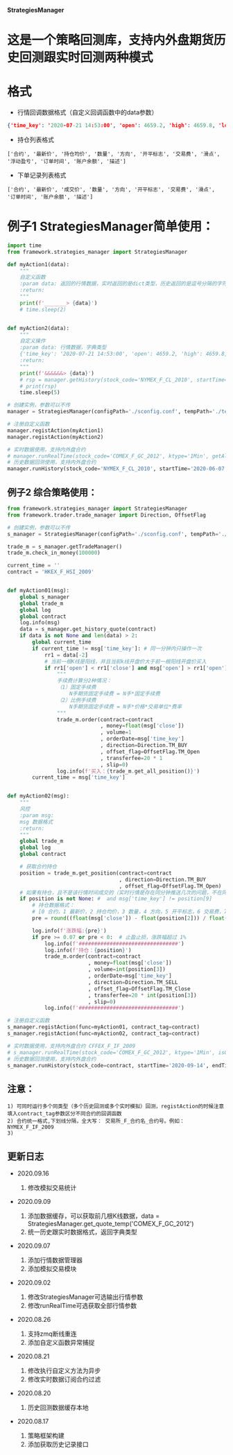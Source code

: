 **StrategiesManager**

# 这是一个策略回测库，支持内外盘期货历史回测跟实时回测两种模式

# 格式
- 行情回调数据格式（自定义回调函数中的data参数）
```json
{'time_key': '2020-07-21 14:53:00', 'open': 4659.2, 'high': 4659.8, 'low': 4657.4, 'close': 4658.8,'volume': 326.0, 'code': 'CFFEX.IF2008', 'pe_ratio': 0, 'turnover_rate': 0, 'turnover': 0,'last_close': 4659.2, 'change_rate': -0.0085851648}
```
- 持仓列表格式
```
['合约', '最新价', '持仓均价', '数量', '方向', '开平标志', '交易费', '滑点', '浮动盈亏', '订单时间', '账户余额', '描述']
```

- 下单记录列表格式
```
['合约', '最新价', '成交价', '数量', '方向', '开平标志', '交易费', '滑点', '订单时间', '账户余额', '描述']
```

# 例子1 StrategiesManager简单使用：
```python
import time
from framework.strategies_manager import StrategiesManager

def myAction1(data):
    """
    自定义函数
    :param data: 返回的行情数据，实时返回的是dict类型，历史返回的是逗号分隔的字符串
    :return: 
    """
    print(f'_______> {data}')
    # time.sleep(2)


def myAction2(data):
    """
    自定义操作
    :param data: 行情数据，字典类型
    {'time_key': '2020-07-21 14:53:00', 'open': 4659.2, 'high': 4659.8, 'low': 4657.4, 'close': 4658.8, 'volume': 326.0, 'code': 'CFFEX.IF2008', 'pe_ratio': 0, 'turnover_rate': 0, 'turnover': 0, 'last_close': 4659.2, 'change_rate': -0.0085851648}
    :return:
    """
    print(f'&&&&&&> {data}')
    # rsp = manager.getHistory(stock_code='NYMEX_F_CL_2010', startTime='2020-08-17', endTime='2020-08-17', ktype='1Min')
    # print(rsp)
    time.sleep(5)

# 创建实例，参数可以不传
manager = StrategiesManager(configPath='./sconfig.conf', tempPath='./temp', isShowQuoteMsg=True)

# 注册自定义函数
manager.registAction(myAction1)
manager.registAction(myAction2)

# 实时数据使用，支持内外盘合约
# manager.runRealTime(stock_code='COMEX_F_GC_2012', ktype='1Min', getAllQuote=True)
# 历史数据回测使用，支持内外盘合约
manager.runHistory(stock_code='NYMEX_F_CL_2010', startTime='2020-06-07', endTime='2020-08-17', ktype='1Min')
```
## 例子2 综合策略使用：
```python
from framework.strategies_manager import StrategiesManager
from framework.trader.trade_manager import Direction, OffsetFlag

# 创建实例，参数可以不传
s_manager = StrategiesManager(configPath='./sconfig.conf', tempPath='./temp', isShowQuoteMsg=False)

trade_m = s_manager.getTradeManager()
trade_m.check_in_money(100000)

current_time = ''
contract = 'HKEX_F_HSI_2009'


def myAction01(msg):
    global s_manager
    global trade_m
    global log
    global contract
    log.info(msg)
    data = s_manager.get_history_quote(contract)
    if data is not None and len(data) > 2:
        global current_time
        if current_time != msg['time_key']: # 同一分钟内只操作一次
            rr1 = data[-2]
            # 当前一根K线是阳线，并且当前k线开盘价大于前一根阳线开盘价买入
            if rr1['open'] < rr1['close'] and msg['open'] > rr1['open']:
                """
                手续费计算分2种情况：
                （1）固定手续费
                    N手期货固定手续费 = N手*固定手续费
                （2）比例手续费
                    N手期货固定手续费 = N手*价格*交易单位*费率
                """
                trade_m.order(contract=contract
                              , money=float(msg['close'])
                              , volume=1
                              , orderDate=msg['time_key']
                              , direction=Direction.TM_BUY
                              , offset_flag=OffsetFlag.TM_Open
                              , transferfee=20 * 1
                              , slip=0)
                log.info(f'买入：{trade_m.get_all_position()}')
        current_time = msg['time_key']


def myAction02(msg):
    """
    风控
    :param msg:
    msg 数据格式
    :return:
    """
    global trade_m
    global log
    global contract

    # 获取合约持仓
    position = trade_m.get_position(contract=contract
                                    , direction=Direction.TM_BUY
                                    , offset_flag=OffsetFlag.TM_Open)
    # 如果有持仓，且不是该行情时间成交的（实时行情是存在同分钟推送几次的问题，不在同一分钟内同时执行买卖操作）
    if position is not None: #  and msg['time_key'] != position[9]
        # 持仓数据格式：
        # [0 合约，1 最新价，2 持仓均价，3 数量，4 方向，5 开平标志，6 交易费，7 滑点，8 浮动盈亏，9 订单时间, 10 账户余额，11 描述]
        pre = round((float(msg['close']) - float(position[2])) / float(position[2]) * 100, 2)

        log.info(f'涨跌幅:{pre}')
        if pre >= 0.07 or pre < 0:  # 止盈止损，涨跌幅超过 1%
            log.info(f'################################')
            log.info(f'持仓：{position}')
            trade_m.order(contract=contract
                          , money=float(msg['close'])
                          , volume=int(position[3])
                          , orderDate=msg['time_key']
                          , direction=Direction.TM_SELL
                          , offset_flag=OffsetFlag.TM_Close
                          , transferfee=20 * int(position[3])
                          , slip=0)
            log.info(f'################################')

# 注册自定义函数
s_manager.registAction(func=myAction01, contract_tag=contract)
s_manager.registAction(func=myAction02, contract_tag=contract)

# 实时数据使用，支持内外盘合约 CFFEX_F_IF_2009
# s_manager.runRealTime(stock_code='COMEX_F_GC_2012', ktype='1Min', isGetAllQuote=False)
# 历史数据回测使用，支持内外盘合约
s_manager.runHistory(stock_code=contract, startTime='2020-09-14', endTime='2020-09-14', ktype='1Min')
```

## 注意：
    1) 可同时运行多个同类型（多个历史回测或多个实时模拟）回测，registAction的时候注意填入contract_tag参数区分不同合约的回调函数
    2) 合约统一格式,下划线分隔，全大写： 交易所_F_合约名_合约号。例如：NYMEX_F_IF_2009 
    3) 

## 更新日志
- 2020.09.16
    1) 修改模拟交易统计
    
- 2020.09.09
    1) 添加数据缓存，可以获取前几根K线数据，data = StrategiesManager.get_quote_temp('COMEX_F_GC_2012')
    2) 统一历史跟实时数据格式，返回字典类型
    
- 2020.09.07
    1) 添加行情数据管理器
    2) 添加模拟交易模块

- 2020.09.02
    1) 修改StrategiesManager可选输出行情参数
    2) 修改runRealTime可选获取全部行情参数
    
- 2020.08.26
    1) 支持zmq断线重连
    2) 添加自定义函数异常捕捉
    
- 2020.08.21
    1) 修改执行自定义方法为异步
    2) 修改实时数据订阅合约过滤

- 2020.08.20
    1) 历史回测数据缓存本地

- 2020.08.17
    1) 策略框架构建
    2) 添加获取历史记录接口